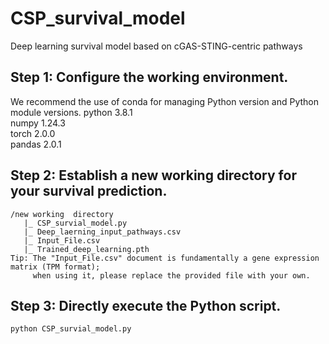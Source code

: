 # CSP_survival_model
Deep learning survival model  based on cGAS-STING-centric pathways
## Step 1: Configure  the  working  environment.
We recommend the use of conda for managing Python version and Python module versions.
        python 3.8.1  
        numpy 1.24.3  
        torch 2.0.0  
        pandas 2.0.1  
## Step 2: Establish  a  new  working  directory  for  your  survival prediction.
    /new working  directory  
       |_ CSP_survial_model.py  
       |_ Deep_laerning_input_pathways.csv  
       |_ Input_File.csv  
       |_ Trained_deep_learning.pth  
    Tip: The "Input_File.csv" document is fundamentally a gene expression matrix (TPM format);    
         when using it, please replace the provided file with your own.  
## Step 3: Directly  execute  the  Python  script.
    python CSP_survial_model.py  





